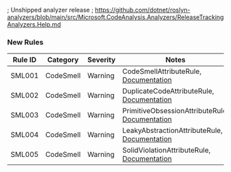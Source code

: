 ﻿; Unshipped analyzer release
; https://github.com/dotnet/roslyn-analyzers/blob/main/src/Microsoft.CodeAnalysis.Analyzers/ReleaseTrackingAnalyzers.Help.md

### New Rules

Rule ID | Category | Severity | Notes
--------|----------|----------|-------
SML001 | CodeSmell | Warning | CodeSmellAttributeRule, [Documentation](https://github.com/rsvilenov/CodeSmellAnnotations/docs/smells/CSM001.md)
SML002 | CodeSmell | Warning | DuplicateCodeAttributeRule, [Documentation](https://github.com/rsvilenov/CodeSmellAnnotations/docs/DuplicateCode.md)
SML003 | CodeSmell | Warning | PrimitiveObsessionAttributeRule, [Documentation](https://github.com/rsvilenov/CodeSmellAnnotations/docs/PrimitiveObsession.md)
SML004 | CodeSmell | Warning | LeakyAbstractionAttributeRule, [Documentation](https://github.com/rsvilenov/CodeSmellAnnotations/docs/LeakyAbstraction.md)
SML005 | CodeSmell | Warning | SolidViolationAttributeRule, [Documentation](https://github.com/rsvilenov/CodeSmellAnnotations/docs/SolidViolation.md)
